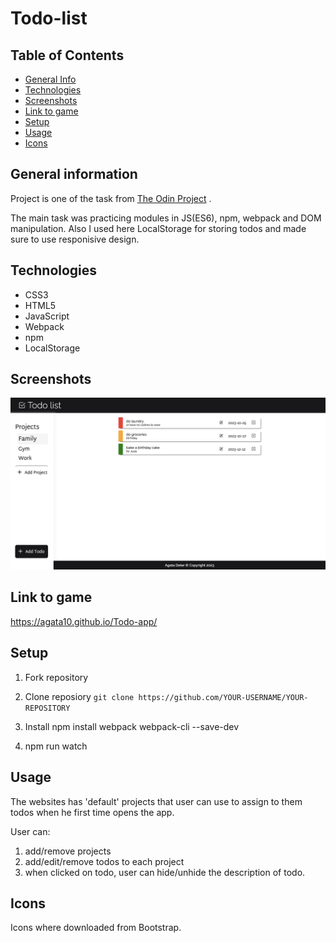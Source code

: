 # Todo-list

## Table of Contents
* [General Info](#general-information)
* [Technologies](#technologies)
* [Screenshots](#screenshots)
* [Link to game](#link-to-game)
* [Setup](#setup)
* [Usage](#usage)
* [Icons](#icons)


## General information
Project is one of the task from [The Odin Project](https://www.theodinproject.com/lessons/node-path-javascript-todo-list) .

The main task was practicing modules in JS(ES6), npm, webpack and DOM manipulation. Also I used here LocalStorage for storing todos and made sure to use responisive design.

## Technologies
* CSS3
* HTML5
* JavaScript
* Webpack
* npm
* LocalStorage

## Screenshots
![Wepage](./dist/images/laptop.png)

## Link to game
https://agata10.github.io/Todo-app/

## Setup

1. Fork repository 

2. Clone reposiory
   `git clone https://github.com/YOUR-USERNAME/YOUR-REPOSITORY`

3. Install npm install webpack webpack-cli --save-dev

4. npm run watch

## Usage

The websites has 'default' projects that user can use to assign to them todos when he first time opens the app.

User can:
1. add/remove projects
2. add/edit/remove todos to each project
3. when clicked on todo, user can hide/unhide the description of todo.

## Icons

Icons where downloaded from Bootstrap.

